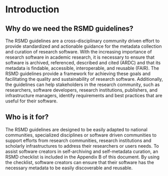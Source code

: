 # Introduction

## Why do we need the RSMD guidelines?
The RSMD guidelines are a cross-disciplinary community driven effort to provide standardized and actionable guidance for the metadata collection and curation of research software. With the increasing importance of research software in academic research, it is necessary to ensure that software is archived, referenced, described and cited (ARDC) and that its metadata is findable, accessible, interoperable, and reusable (FAIR). The RSMD guidelines provide a framework for achieving these goals and facilitating the quality and sustainability of research software. Additionally, the guidelines can help stakeholders in the research community, such as researchers, software developers, research institutions, publishers, and infrastructure managers, identify requirements and best practices that are useful for their software.

## Who is it for?
The RSMD guidelines are designed to be easily adapted to national communities,  specialized disciplines or software driven communities to support efforts from research communities, research institutions and scholarly infrastructures to address their researchers or users needs. To assist software creators in self-archiving and self-metadata curation, an RSMD checklist is included in the Appendix B of this document. By using the checklist, software creators can ensure that their software has the necessary metadata to be easily discoverable and reusable.
